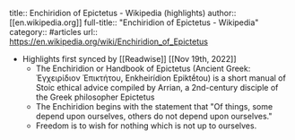 title:: Enchiridion of Epictetus - Wikipedia (highlights)
author:: [[en.wikipedia.org]]
full-title:: "Enchiridion of Epictetus - Wikipedia"
category:: #articles
url:: https://en.wikipedia.org/wiki/Enchiridion_of_Epictetus

- Highlights first synced by [[Readwise]] [[Nov 19th, 2022]]
	- The Enchiridion or Handbook of Epictetus (Ancient Greek: Ἐγχειρίδιον Ἐπικτήτου, Enkheirídion Epiktḗtou) is a short manual of Stoic ethical advice compiled by Arrian, a 2nd-century disciple of the Greek philosopher Epictetus
	- The Enchiridion begins with the statement that "Of things, some depend upon ourselves, others do not depend upon ourselves."
	- Freedom is to wish for nothing which is not up to ourselves.